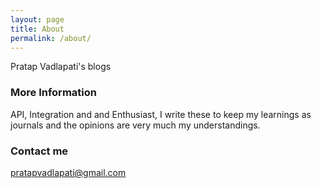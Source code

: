 ```yaml
---
layout: page
title: About
permalink: /about/
---
```


Pratap Vadlapati's blogs

### More Information

API, Integration and and Enthusiast, I write these to keep my learnings as journals and the opinions are very much my understandings.

### Contact me

[pratapvadlapati@gmail.com](mailto:pratapvadlapati@gmail.com)
